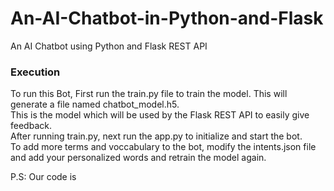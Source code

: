 # An-AI-Chatbot-in-Python-and-Flask
An AI Chatbot using Python and Flask REST API 
<h3>Execution</h3>
<p>To run this Bot, First run the train.py file to train the model. This will generate a file named chatbot_model.h5. <br>
This is the model which will be used by the Flask REST API to easily give feedback.<br>
After running train.py, next run the app.py to initialize and start the bot.<br>
To add more terms and voccabulary to the bot, modify the intents.json file and add your personalized words and retrain the model again.</p>
<p>
P.S: Our code is 
</p>
